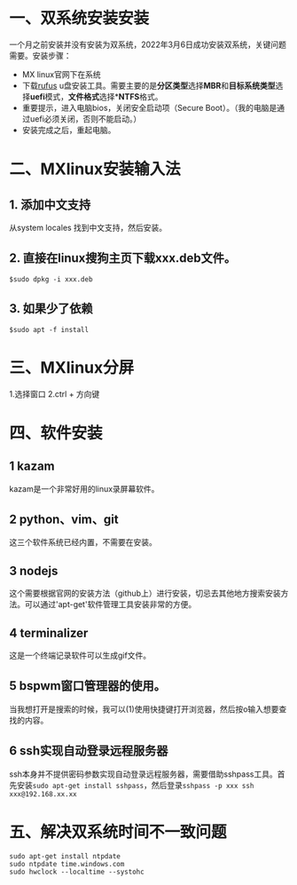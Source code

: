 # 一、双系统安装安装
一个月之前安装并没有安装为双系统，2022年3月6日成功安装双系统，关键问题需要。安装步骤：
- MX linux官网下在系统
- 下载[rufus](https://rufus.ie) u盘安装工具。需要主要的是**分区类型**选择**MBR**和**目标系统类型**选择**uefi**模式，**文件格式**选择***NTFS**格式。
- 重要提示，进入电脑bios，关闭安全启动项（Secure Boot）。（我的电脑是通过uefi必须关闭，否则不能启动。）
- 安装完成之后，重起电脑。
# 二、MXlinux安装输入法
## 1. 添加中文支持
从system locales 找到中文支持，然后安装。
## 2. 直接在linux搜狗主页下载xxx.deb文件。
```
$sudo dpkg -i xxx.deb
```
## 3. 如果少了依赖
```
$sudo apt -f install
```
# 三、MXlinux分屏
1.选择窗口
2.ctrl + 方向键 

# 四、软件安装
## 1 kazam
kazam是一个非常好用的linux录屏幕软件。
## 2 python、vim、git
这三个软件系统已经内置，不需要在安装。
## 3 nodejs
这个需要根据官网的安装方法（github上）进行安装，切忌去其他地方搜索安装方法。可以通过'apt-get'软件管理工具安装非常的方便。
## 4 terminalizer
这是一个终端记录软件可以生成gif文件。
## 5 bspwm窗口管理器的使用。
当我想打开是搜索的时候，我可以(1)使用快捷键打开浏览器，然后按o输入想要查找的内容。
## 6 ssh实现自动登录远程服务器
ssh本身并不提供密码参数实现自动登录远程服务器，需要借助sshpass工具。首先安装`sudo apt-get install sshpass`，然后登录`sshpass -p xxx ssh xxx@192.168.xx.xx`

# 五、解决双系统时间不一致问题
```
sudo apt-get install ntpdate
sudo ntpdate time.windows.com
sudo hwclock --localtime --systohc
```
